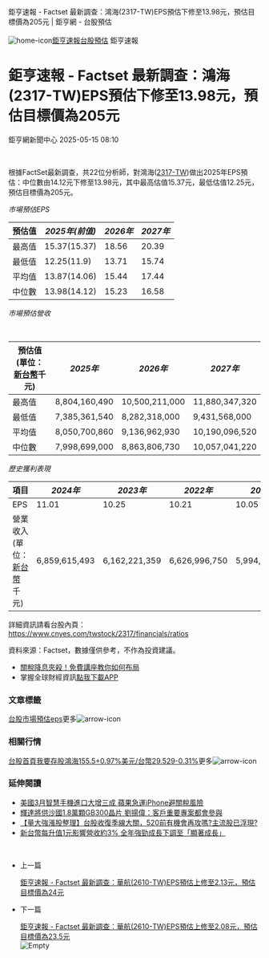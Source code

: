 
鉅亨速報 - Factset 最新調查：鴻海(2317-TW)EPS預估下修至13.98元，預估目標價為205元 | 鉅亨網 - 台股預估‌  
‌  
![home-icon](/assets/icons/breadCrumb/symbol-icon-home.svg)[鉅亨速報](/news/cat/anue_live)[台股預估](/news/cat/tw_forecast) 鉅亨速報
# 鉅亨速報 - Factset 最新調查：鴻海(2317-TW)EPS預估下修至13.98元，預估目標價為205元

鉅亨網新聞中心 2025-05-15 08:10

‌  

根據FactSet最新調查，共22位分析師，對鴻海([2317-TW](https://www.cnyes.com/twstock/2317))做出2025年EPS預估：中位數由14.12元下修至13.98元，其中最高估值15.37元，最低估值12.25元，預估目標價為205元。

*市場預估EPS*

| 預估值 | *2025年(前值)* | *2026年* | *2027年* |
| --- | --- | --- | --- |
| 最高值 | 15.37(15.37) | 18.56 | 20.39 |
| 最低值 | 12.25(11.9) | 13.71 | 15.74 |
| 平均值 | 13.87(14.06) | 15.44 | 17.44 |
| 中位數 | 13.98(14.12) | 15.23 | 16.58 |

*市場預估營收*

‌  

| 預估值(單位：[新台幣](https://invest.cnyes.com/forex/detail/usdtwd)千元) | *2025年* | *2026年* | *2027年* |
| --- | --- | --- | --- |
| 最高值 | 8,804,160,490 | 10,500,211,000 | 11,880,347,320 |
| 最低值 | 7,385,361,540 | 8,282,318,000 | 9,431,568,000 |
| 平均值 | 8,050,700,860 | 9,136,962,930 | 10,190,096,520 |
| 中位數 | 7,998,699,000 | 8,863,806,730 | 10,057,041,220 |

*歷史獲利表現*

| 項目 | *2024年* | *2023年* | *2022年* | *2021年* |
| --- | --- | --- | --- | --- |
| EPS | 11.01 | 10.25 | 10.21 | 10.05 |
| 營業收入(單位：[新台幣](https://invest.cnyes.com/forex/detail/usdtwd)千元) | 6,859,615,493 | 6,162,221,359 | 6,626,996,750 | 5,994,173,882 |

詳細資訊請看台股內頁：  
<https://www.cnyes.com/twstock/2317/financials/ratios>

資料來源：Factset，數據僅供參考，不作為投資建議。

* [關稅降息夾殺！免費講座教你如何布局](https://www.rsc.com.tw/Cnyes_RSC/SeminarBooking2025InvestmentOutlook.aspx?utm_source=anue&utm_medium=usstocks_end)
* 掌握全球財經資訊[點我下載APP](http://www.cnyes.com/app/?utm_source=mweb&utm_medium=HamMenuBanner&utm_campaign=fixed&utm_content=entr)

### 文章標籤

[台股](https://news.cnyes.com/tag/台股 "台股")[市場預估](https://news.cnyes.com/tag/市場預估 "市場預估")[eps](https://news.cnyes.com/tag/eps "eps")更多![arrow-icon](/assets/icons/arrows/arrow-down.svg)
### 相關行情

[台股首頁](https://www.cnyes.com/twstock)[我要存股](https://supr.link/8OHaU)[鴻海155.5+0.97%](https://www.cnyes.com/twstock/2317)[美元/台幣29.529-0.31%](https://invest.cnyes.com/forex/detail/USDTWD)更多![arrow-icon](/assets/icons/arrows/arrow-down.svg)
### 延伸閱讀

* [美國3月智慧手機進口大增三成 蘋果急運iPhone避關稅風險](/news/id/5980036)
* [輝達將供沙國1.8萬顆GB300晶片 劉揚偉：客戶重要專案都會參與](/news/id/5979933)
* [【量大強漲股整理】台股收復季線大關，520前有機會再攻嗎?主流股已浮現?](/news/id/5979635)
* [新台幣每升值1元影響營收約3% 全年強勁成長下調至「顯著成長」](/news/id/5979502)

‌  

* 上一篇
  
  [鉅亨速報 - Factset 最新調查：華航(2610-TW)EPS預估上修至2.13元，預估目標價為24元](/news/id/5980578)
* 下一篇
  
  [鉅亨速報 - Factset 最新調查：華航(2610-TW)EPS預估上修至2.08元，預估目標價為23.5元](/news/id/5980065)
‌  
![Empty](/assets/icons/skeleton/empty-image.svg)‌  
